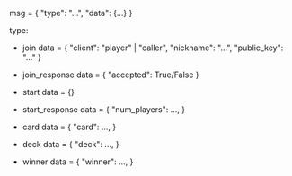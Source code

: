 
msg = {
    "type": "...", 
    "data": {...}
}

type:

- join 
    data = { 
        "client": "player" | "caller",
        "nickname": "...",
        "public_key": "..."
    }

- join_response
    data = { 
        "accepted": True/False 
    }

- start
    data = {}

- start_response
    data = {
        "num_players": ...,
    }

- card
    data = {
        "card": ...,
    }

- deck
    data = {
        "deck": ...,
    }

- winner
    data = {
        "winner": ...,
    }